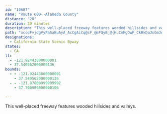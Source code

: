 ```yaml
---
id: "10687"
name: "Route 680--Alameda County"
distance: "20"
duration: 20 minutes
description: "This well-placed freeway features wooded hillsides and valleys."
path: "occdFvjdgVyPaSaBuAyA_AcCgAiCq@sF_@mFQyB_@{HuCmHgDwF_CkHkDaJoGmJoHyA_B_AkAoA{BqA_DoA_FyDuQ}@oC_AkB}AeCuNwQoA_CcQm`@eTsf@sQyZi@iBsFkVqAsEqA{CqH_KkHgIcEcC_v@}[qBq@eBSyBMsCLsExAkCzAsH~FyBrAsDjAsBXmDR_D_@{HgCmEmBqBe@eCSmCJsBTgl@tPuRfHmh@pScCp@gFj@eHRwMJaG`@iDv@uFlByDxBsGzEyBxAcCrAgBf@oLhA_FSqD@gCJkB^wBn@y@\\_DrBaH`HeArAeG~FmObPgF`GoiAdlAcIlH}FvDiIbEcE~AwGnBmsE`rA"
designations:
  - California State Scenic Byway
states:
  - CA
ll:
  - -121.92443800000001
  - 37.540562000000136
bounds:
  - - -121.92443800000001
    - 37.540562000000136
  - - -121.87000999999992
    - 37.700989000000106

---
```


This well-placed freeway features wooded hillsides and valleys.
